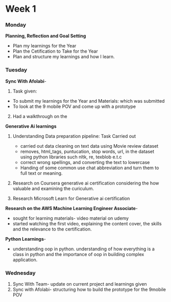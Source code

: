 # Week 1

### Monday
__Planning, Reflection and Goal Setting__
* Plan my learnings for the Year
* Plan the Cetification to Take for the Year
* Plan and structure my learnings and how I learn.

### Tuesday
__Sync With Afolabi__-
1. Task given:
* To submit my learnings for the Year and Materials: which was submitted
* To look at the 9 mobile POV and come up with a prototype
2. Had a walkthrough on the 

__Generative Ai learnings__
1. Understanding Data preparation pipeline:
Task Carried out
    * carried out data cleaning on text data using Movie review dataset
    * removes, html_tags, puntucation, stop words, url, in the dataset using python libraries such nltk, re, texblob e.t.c
    * correct wrong spellings, and converting the text to lowercase
    * Handing of some common use chat abbreviation and turn them to full text or meaning.

2. Research on Coursera generative ai certification considering the how valuable and examining the curiculum.

3. Research Microsoft Learn for Generative ai certification

__Research on the AWS Machine Learning Engineer Associate__-
* sought for learning materials- video material on udemy
* started watching the first video, explaining the content cover, the skills and the relevance to the certification.

__Python Learnings__-
* understanding oop in python. understanding of how everything is a class in python and the importance of oop in building complex application.

### Wednesday
1. Sync With Team- update on current project and learnings given
2. Sync with Afolabi- structuring how to build the prototype for the 9mobile POV






